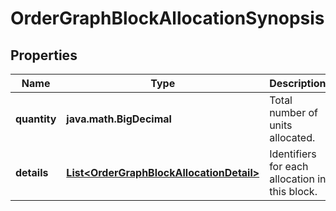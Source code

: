 

# OrderGraphBlockAllocationSynopsis


## Properties

Name | Type | Description | Notes
------------ | ------------- | ------------- | -------------
**quantity** | **java.math.BigDecimal** | Total number of units allocated. | 
**details** | [**List&lt;OrderGraphBlockAllocationDetail&gt;**](OrderGraphBlockAllocationDetail.md) | Identifiers for each allocation in this block. | 



